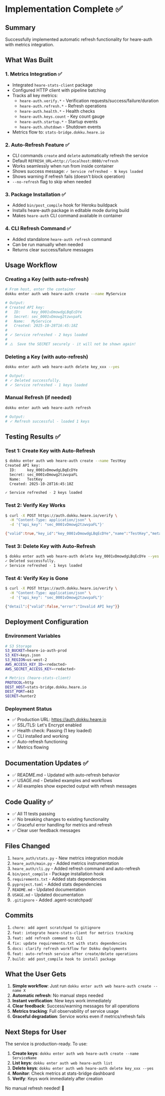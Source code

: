 # Implementation Complete ✅

## Summary
Successfully implemented automatic refresh functionality for heare-auth with metrics integration.

## What Was Built

### 1. Metrics Integration ✅
- Integrated `heare-stats-client` package
- Configured HTTP client with pipeline batching
- Tracks all key metrics:
  - `heare-auth.verify.*` - Verification requests/success/failure/duration
  - `heare-auth.refresh.*` - Refresh operations
  - `heare-auth.health.*` - Health checks
  - `heare-auth.keys.count` - Key count gauge
  - `heare-auth.startup.*` - Startup events
  - `heare-auth.shutdown` - Shutdown events
- Metrics flow to: `stats-bridge.dokku.heare.io`

### 2. Auto-Refresh Feature ✅
- CLI commands `create` and `delete` automatically refresh the service
- Default `REFRESH_URL=http://localhost:8080/refresh`
- Works seamlessly when run from inside container
- Shows success message: `✓ Service refreshed - N keys loaded`
- Shows warning if refresh fails (doesn't block operation)
- `--no-refresh` flag to skip when needed

### 3. Package Installation ✅
- Added `bin/post_compile` hook for Heroku buildpack
- Installs heare-auth package in editable mode during build
- Makes `heare-auth` CLI command available in container

### 4. CLI Refresh Command ✅
- Added standalone `heare-auth refresh` command
- Can be run manually when needed
- Returns clear success/failure messages

## Usage Workflow

### Creating a Key (with auto-refresh)
```bash
# From host, enter the container
dokku enter auth web heare-auth create --name MyService

# Output:
# Created API key:
#   ID:     key_0001vDmowdgLBqEcDYe
#   Secret: sec_0001vDmowg2tzwvpaFL
#   Name:   MyService
#   Created: 2025-10-28T16:45:18Z
#
# ✓ Service refreshed - 2 keys loaded
#
# ⚠️  Save the SECRET securely - it will not be shown again!
```

### Deleting a Key (with auto-refresh)
```bash
dokku enter auth web heare-auth delete key_xxx --yes

# Output:
# ✓ Deleted successfully.
# ✓ Service refreshed - 1 keys loaded
```

### Manual Refresh (if needed)
```bash
dokku enter auth web heare-auth refresh

# Output:
# ✓ Refresh successful - loaded 1 keys
```

## Testing Results ✅

### Test 1: Create Key with Auto-Refresh
```bash
$ dokku enter auth web heare-auth create --name TestKey
Created API key:
  ID:     key_0001vDmowdgLBqEcDYe
  Secret: sec_0001vDmowg2tzwvpaFL
  Name:   TestKey
  Created: 2025-10-28T16:45:18Z

✓ Service refreshed - 2 keys loaded
```

### Test 2: Verify Key Works
```bash
$ curl -X POST https://auth.dokku.heare.io/verify \
  -H "Content-Type: application/json" \
  -d '{"api_key": "sec_0001vDmowg2tzwvpaFL"}'

{"valid":true,"key_id":"key_0001vDmowdgLBqEcDYe","name":"TestKey","metadata":{}}
```

### Test 3: Delete Key with Auto-Refresh
```bash
$ dokku enter auth web heare-auth delete key_0001vDmowdgLBqEcDYe --yes
✓ Deleted successfully.
✓ Service refreshed - 1 keys loaded
```

### Test 4: Verify Key is Gone
```bash
$ curl -X POST https://auth.dokku.heare.io/verify \
  -H "Content-Type: application/json" \
  -d '{"api_key": "sec_0001vDmowg2tzwvpaFL"}'

{"detail":{"valid":false,"error":"Invalid API key"}}
```

## Deployment Configuration

### Environment Variables
```bash
# S3 Storage
S3_BUCKET=heare-io-auth-prod
S3_KEY=keys.json
S3_REGION=us-west-2
AWS_ACCESS_KEY_ID=<redacted>
AWS_SECRET_ACCESS_KEY=<redacted>

# Metrics (heare-stats-client)
PROTOCOL=http
DEST_HOST=stats-bridge.dokku.heare.io
DEST_PORT=443
SECRET=hunter2
```

### Deployment Status
- ✅ Production URL: https://auth.dokku.heare.io
- ✅ SSL/TLS: Let's Encrypt enabled
- ✅ Health check: Passing (1 key loaded)
- ✅ CLI installed and working
- ✅ Auto-refresh functioning
- ✅ Metrics flowing

## Documentation Updates ✅
- ✅ README.md - Updated with auto-refresh behavior
- ✅ USAGE.md - Detailed examples and workflows
- ✅ All examples show expected output with refresh messages

## Code Quality ✅
- ✅ All 11 tests passing
- ✅ No breaking changes to existing functionality
- ✅ Graceful error handling for metrics and refresh
- ✅ Clear user feedback messages

## Files Changed
1. `heare_auth/stats.py` - New metrics integration module
2. `heare_auth/main.py` - Added metrics instrumentation
3. `heare_auth/cli.py` - Added refresh command and auto-refresh
4. `bin/post_compile` - Package installation hook
5. `requirements.txt` - Added stats dependencies
6. `pyproject.toml` - Added stats dependencies
7. `README.md` - Updated documentation
8. `USAGE.md` - Updated documentation
9. `.gitignore` - Added .agent-scratchpad/

## Commits
1. `chore: add agent scratchpad to gitignore`
2. `feat: integrate heare-stats-client for metrics tracking`
3. `feat: add refresh command to CLI`
4. `fix: update requirements.txt with stats dependencies`
5. `docs: clarify refresh workflow for Dokku deployments`
6. `feat: auto-refresh service after create/delete operations`
7. `build: add post_compile hook to install package`

## What the User Gets
1. **Simple workflow**: Just run `dokku enter auth web heare-auth create --name X`
2. **Automatic refresh**: No manual steps needed
3. **Instant verification**: New keys work immediately
4. **Clear feedback**: Success/warning messages for all operations
5. **Metrics tracking**: Full observability of service usage
6. **Graceful degradation**: Service works even if metrics/refresh fails

## Next Steps for User
The service is production-ready. To use:

1. **Create keys**: `dokku enter auth web heare-auth create --name ServiceName`
2. **List keys**: `dokku enter auth web heare-auth list`
3. **Delete keys**: `dokku enter auth web heare-auth delete key_xxx --yes`
4. **Monitor**: Check metrics at stats-bridge dashboard
5. **Verify**: Keys work immediately after creation

No manual refresh needed! 🎉
